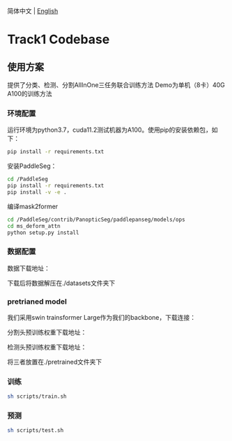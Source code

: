 简体中文 | [English](README.md)

# Track1 Codebase

## 使用方案

提供了分类、检测、分割AllInOne三任务联合训练方法
Demo为单机（8卡）40G A100的训练方法

### 环境配置

运行环境为python3.7，cuda11.2测试机器为A100。使用pip的安装依赖包，如下：
```bash
pip install -r requirements.txt
```

安装PaddleSeg：
```bash
cd /PaddleSeg
pip install -r requirements.txt
pip install -v -e .
```

编译mask2former
```bash
cd /PaddleSeg/contrib/PanopticSeg/paddlepanseg/models/ops
cd ms_deform_attn
python setup.py install
```

### 数据配置

数据下载地址：

下载后将数据解压在./datasets文件夹下


### pretrianed model

我们采用swin trainsformer Large作为我们的backbone，下载连接：

分割头预训练权重下载地址：

检测头预训练权重下载地址：

将三者放置在./pretrained文件夹下

### 训练


```bash
sh scripts/train.sh
```

### 预测



```bash
sh scripts/test.sh
```
